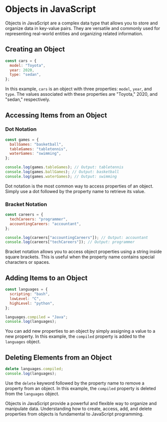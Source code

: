 # Objects in JavaScript

Objects in JavaScript are a complex data type that allows you to store and organize data in key-value pairs. They are versatile and commonly used for representing real-world entities and organizing related information.

## Creating an Object

```javascript
const cars = {
  model: "Toyota",
  year: 2020,
  type: "sedan",
};
```

In this example, `cars` is an object with three properties: `model`, `year`, and `type`. The values associated with these properties are "Toyota," 2020, and "sedan," respectively.

## Accessing Items from an Object

### Dot Notation

```javascript
const games = {
  ballGames: "basketball",
  tableGames: "tabletennis",
  waterGames: "swimming",
};

console.log(games.tableGames); // Output: tabletennis
console.log(games.ballGames); // Output: basketball
console.log(games.waterGames); // Output: swimming
```

Dot notation is the most common way to access properties of an object. Simply use a dot followed by the property name to retrieve its value.

### Bracket Notation

```javascript
const careers = {
  techCareers: "programmer",
  accountingCareers: "accountant",
};

console.log(careers["accountingCareers"]); // Output: accountant
console.log(careers["techCareers"]); // Output: programmer
```

Bracket notation allows you to access object properties using a string inside square brackets. This is useful when the property name contains special characters or spaces.

## Adding Items to an Object

```javascript
const languages = {
  scripting: "bash",
  lowLevel: "C",
  highLevel: "python",
};

languages.compiled = "Java";
console.log(languages);
```

You can add new properties to an object by simply assigning a value to a new property. In this example, the `compiled` property is added to the `languages` object.

## Deleting Elements from an Object

```javascript
delete languages.compiled;
console.log(languages);
```

Use the `delete` keyword followed by the property name to remove a property from an object. In this example, the `compiled` property is deleted from the `languages` object.

Objects in JavaScript provide a powerful and flexible way to organize and manipulate data. Understanding how to create, access, add, and delete properties from objects is fundamental to JavaScript programming.